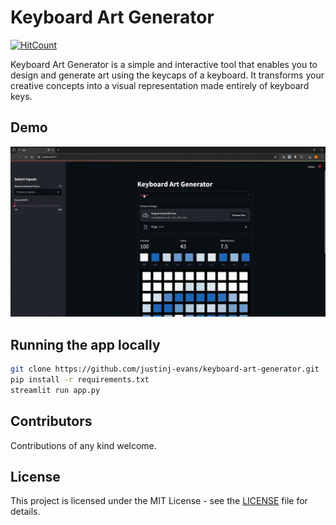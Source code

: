 # Keyboard Art Generator
[![HitCount](https://hits.dwyl.com/justinj-evans/keyboard-art-generator.svg?style=flat)](http://hits.dwyl.com/justinj-evans/keyboard-art-generator)


Keyboard Art Generator is a simple and interactive tool that enables you to design and generate art using the keycaps of a keyboard. It transforms your creative concepts into a visual representation made entirely of keyboard keys.

## Demo
<p align="center">
    <a href="https://"><img src="./docs/demo.gif" width=700></a>
</p>

## Running the app locally
```bash
git clone https://github.com/justinj-evans/keyboard-art-generator.git
pip install -r requirements.txt
streamlit run app.py
```

## Contributors
Contributions of any kind welcome.

## License
This project is licensed under the MIT License - see the [LICENSE](https://github.com/justinj-evans/typepixels/blob/0c88a814231349d1c975e71f1dc4949f4398e3bc/LICENSE) file for details.